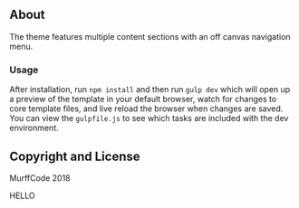 ## About


The theme features multiple content sections with an off canvas navigation menu.




### Usage

After installation, run `npm install` and then run `gulp dev` which will open up a preview of the template in your default browser, watch for changes to core template files, and live reload the browser when changes are saved. You can view the `gulpfile.js` to see which tasks are included with the dev environment.



## Copyright and License


MurffCode 2018


HELLO